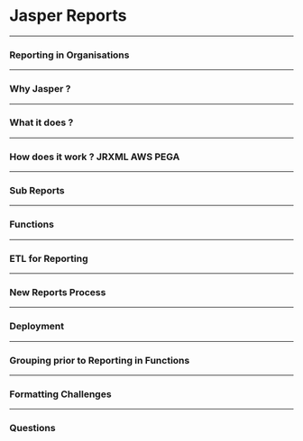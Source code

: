 [comment]: <> (https://gitpitch.com/willstobo/spps-brownbags/master?p=jasper-reports)
# Jasper Reports
--- 
### Reporting in Organisations
---
### Why Jasper ?
---
### What it does ?
---
### How does it work ? JRXML AWS PEGA
---
### Sub Reports
---
### Functions
---
### ETL for Reporting
---
### New Reports Process
---
### Deployment
---
### Grouping prior to Reporting in Functions
---
### Formatting Challenges
---
### Questions
